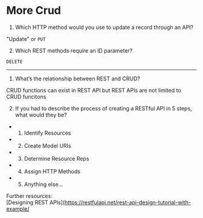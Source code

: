 # More Crud

1. Which HTTP method would you use to update a record through an API?

"Update" or `PUT`

2. Which REST methods require an ID parameter?

`DELETE`

___

1. What’s the relationship between REST and CRUD?

CRUD functions can exist in REST API but REST APIs are not limited to CRUD funcitons

2. If you had to describe the process of creating a RESTful API in 5 steps, what would they be?

- 1. Identify Resources
- 2. Create Model URIs
- 3. Determine Resource Reps
- 4. Assign HTTP Methods
- 5. Anything else... 

Further resources:  
[Designing REST APIs](https://restfulapi.net/rest-api-design-tutorial-with-example/
